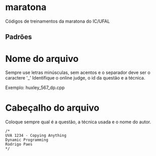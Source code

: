# maratona
Códigos de treinamentos da maratona do IC/UFAL

## Padrões

# Nome do arquivo
Sempre use letras minúsculas, sem acentos e o separador deve ser o caractere '_' 
Identifique o online judge, o id da questão e a técnica.

Exemplo:
huxley_567_dp.cpp


# Cabeçalho do arquivo
Coloque sempre qual é a questão, a técnica usada e o nome do autor.

```
/*
UVA 1234 - Copying Anything
Dynamic Programming
Rodrigo Paes
*/
```
